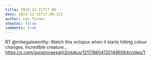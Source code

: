 ```yaml
---
title: 2019-12-31T17-00
date: 2019-12-31T17:00:32Z
author: Lee Turner
showtoc: false
comments: true
---
```


RT @mikegalsworthy: Watch this octopus when it starts hitting colour changes. Incredible creature... https://x.com/gunsnrosesgirl3/status/1211786041201496064/video/1

